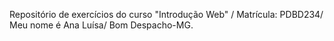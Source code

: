 Repositório de exercícios do curso "Introdução Web" / Matrícula: PDBD234/ Meu nome é Ana Luísa/ Bom Despacho-MG.
